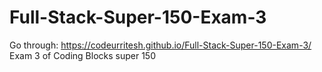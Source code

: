 # Full-Stack-Super-150-Exam-3
Go through: https://codeurritesh.github.io/Full-Stack-Super-150-Exam-3/
Exam 3 of Coding Blocks super 150
